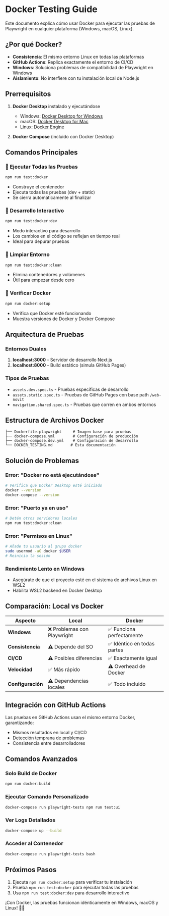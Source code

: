# Docker Testing Guide

Este documento explica cómo usar Docker para ejecutar las pruebas de Playwright en cualquier plataforma (Windows, macOS, Linux).

## ¿Por qué Docker?

- **Consistencia**: El mismo entorno Linux en todas las plataformas
- **GitHub Actions**: Replica exactamente el entorno de CI/CD
- **Windows**: Soluciona problemas de compatibilidad de Playwright en Windows
- **Aislamiento**: No interfiere con tu instalación local de Node.js

## Prerrequisitos

1. **Docker Desktop** instalado y ejecutándose
   - Windows: [Docker Desktop for Windows](https://docs.docker.com/desktop/windows/install/)
   - macOS: [Docker Desktop for Mac](https://docs.docker.com/desktop/mac/install/)
   - Linux: [Docker Engine](https://docs.docker.com/engine/install/)

2. **Docker Compose** (incluido con Docker Desktop)

## Comandos Principales

### 🧪 Ejecutar Todas las Pruebas
```bash
npm run test:docker
```
- Construye el contenedor
- Ejecuta todas las pruebas (dev + static)
- Se cierra automáticamente al finalizar

### 🔧 Desarrollo Interactivo
```bash
npm run test:docker:dev
```
- Modo interactivo para desarrollo
- Los cambios en el código se reflejan en tiempo real
- Ideal para depurar pruebas

### 🧹 Limpiar Entorno
```bash
npm run test:docker:clean
```
- Elimina contenedores y volúmenes
- Útil para empezar desde cero

### 🐳 Verificar Docker
```bash
npm run docker:setup
```
- Verifica que Docker esté funcionando
- Muestra versiones de Docker y Docker Compose

## Arquitectura de Pruebas

### Entornos Duales
1. **localhost:3000** - Servidor de desarrollo Next.js
2. **localhost:8000** - Build estático (simula GitHub Pages)

### Tipos de Pruebas
- `assets.dev.spec.ts` - Pruebas específicas de desarrollo
- `assets.static.spec.ts` - Pruebas de GitHub Pages con base path `/web-novit`
- `navigation.shared.spec.ts` - Pruebas que corren en ambos entornos

## Estructura de Archivos Docker

```
├── Dockerfile.playwright     # Imagen base para pruebas
├── docker-compose.yml        # Configuración de producción
├── docker-compose.dev.yml    # Configuración de desarrollo
└── DOCKER_TESTING.md        # Esta documentación
```

## Solución de Problemas

### Error: "Docker no está ejecutándose"
```bash
# Verifica que Docker Desktop esté iniciado
docker --version
docker-compose --version
```

### Error: "Puerto ya en uso"
```bash
# Detén otros servidores locales
npm run test:docker:clean
```

### Error: "Permisos en Linux"
```bash
# Añade tu usuario al grupo docker
sudo usermod -aG docker $USER
# Reinicia la sesión
```

### Rendimiento Lento en Windows
- Asegúrate de que el proyecto esté en el sistema de archivos Linux en WSL2
- Habilita WSL2 backend en Docker Desktop

## Comparación: Local vs Docker

| Aspecto | Local | Docker |
|---------|-------|--------|
| **Windows** | ❌ Problemas con Playwright | ✅ Funciona perfectamente |
| **Consistencia** | ⚠️ Depende del SO | ✅ Idéntico en todas partes |
| **CI/CD** | ⚠️ Posibles diferencias | ✅ Exactamente igual |
| **Velocidad** | ✅ Más rápido | ⚠️ Overhead de Docker |
| **Configuración** | ⚠️ Dependencias locales | ✅ Todo incluido |

## Integración con GitHub Actions

Las pruebas en GitHub Actions usan el mismo entorno Docker, garantizando:
- Mismos resultados en local y CI/CD
- Detección temprana de problemas
- Consistencia entre desarrolladores

## Comandos Avanzados

### Solo Build de Docker
```bash
npm run docker:build
```

### Ejecutar Comando Personalizado
```bash
docker-compose run playwright-tests npm run test:ui
```

### Ver Logs Detallados
```bash
docker-compose up --build
```

### Acceder al Contenedor
```bash
docker-compose run playwright-tests bash
```

## Próximos Pasos

1. Ejecuta `npm run docker:setup` para verificar tu instalación
2. Prueba `npm run test:docker` para ejecutar todas las pruebas
3. Usa `npm run test:docker:dev` para desarrollo interactivo

¡Con Docker, las pruebas funcionan idénticamente en Windows, macOS y Linux! 🐳✨